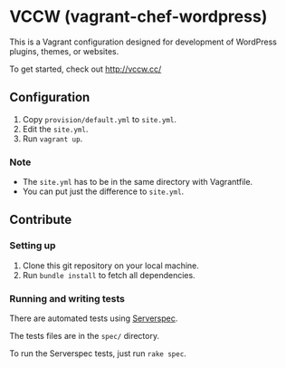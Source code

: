 # VCCW (vagrant-chef-wordpress)

This is a Vagrant configuration designed for development of WordPress plugins, themes, or websites.

To get started, check out <http://vccw.cc/>

## Configuration

1. Copy `provision/default.yml` to `site.yml`.
1. Edit the `site.yml`.
1. Run `vagrant up`.

### Note

* The `site.yml` has to be in the same directory with Vagrantfile.
* You can put just the difference to `site.yml`.

## Contribute

### Setting up

1. Clone this git repository on your local machine.
2. Run `bundle install` to fetch all dependencies.

### Running and writing tests

There are automated tests using [Serverspec](http://serverspec.org/).

The tests files are in the `spec/` directory.

To run the Serverspec tests, just run `rake spec`.
